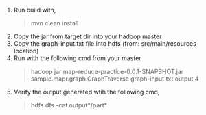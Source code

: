 1. Run build with,
	>mvn clean install
2. Copy the jar from target dir into your hadoop master
3. Copy the graph-input.txt file into hdfs (from: src/main/resources location)
4. Run with the following cmd from your master
	>hadoop jar map-reduce-practice-0.0.1-SNAPSHOT.jar sample.mapr.graph.GraphTraverse graph-input.txt output 4
5. Verify the output generated wtih the following cmd,
	>hdfs dfs -cat output*/part*
